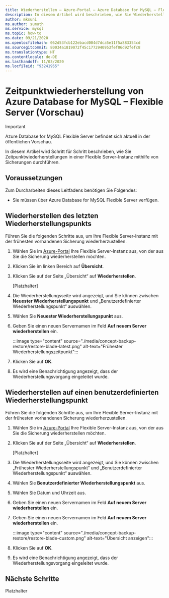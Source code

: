 ```yaml
---
title: Wiederherstellen – Azure-Portal – Azure Database for MySQL – Flexible Server
description: In diesem Artikel wird beschrieben, wie Sie Wiederherstellungsvorgänge in Azure Database for MySQL im Azure-Portal durchführen.
author: mksuni
ms.author: sumuth
ms.service: mysql
ms.topic: how-to
ms.date: 09/21/2020
ms.openlocfilehash: 062d53fcb122ebacd004d7dca5e11f5a883354cd
ms.sourcegitcommit: 80034a1819072f45c1772940953fef06d92fefc8
ms.translationtype: HT
ms.contentlocale: de-DE
ms.lasthandoff: 11/03/2020
ms.locfileid: "93241955"
---
```

# <a name="point-in-time-restore-of-a-azure-database-for-mysql---flexible-server-preview"></a>Zeitpunktwiederherstellung von Azure Database for MySQL – Flexible Server (Vorschau)


> [!IMPORTANT]
> Azure Database for MySQL Flexible Server befindet sich aktuell in der öffentlichen Vorschau.

In diesem Artikel wird Schritt für Schritt beschrieben, wie Sie Zeitpunktwiederherstellungen in einer Flexible Server-Instanz mithilfe von Sicherungen durchführen.

## <a name="prerequisites"></a>Voraussetzungen

Zum Durcharbeiten dieses Leitfadens benötigen Sie Folgendes:

-   Sie müssen über Azure Database for MySQL Flexible Server verfügen.

## <a name="restore-to-the-latest-restore-point"></a>Wiederherstellen des letzten Wiederherstellungspunkts

Führen Sie die folgenden Schritte aus, um Ihre Flexible Server-Instanz mit der frühesten vorhandenen Sicherung wiederherzustellen.

1.  Wählen Sie im [Azure-Portal](https://portal.azure.com/) Ihre Flexible Server-Instanz aus, von der aus Sie die Sicherung wiederherstellen möchten.

2.  Klicken Sie im linken Bereich auf **Übersicht**.

3.  Klicken Sie auf der Seite „Übersicht“ auf **Wiederherstellen**.

    [Platzhalter]

4.  Die Wiederherstellungsseite wird angezeigt, und Sie können zwischen **Neuester Wiederherstellungspunkt** und „Benutzerdefinierter Wiederherstellungspunkt“ auswählen.

5.  Wählen Sie **Neuester Wiederherstellungspunkt** aus.


6.  Geben Sie einen neuen Servernamen im Feld **Auf neuem Server wiederherstellen** ein.

    :::image type="content" source="./media/concept-backup-restore/restore-blade-latest.png" alt-text="Frühester Wiederherstellungszeitpunkt":::

8.  Klicken Sie auf **OK**.

9.  Es wird eine Benachrichtigung angezeigt, dass der Wiederherstellungsvorgang eingeleitet wurde.

## <a name="restoring-to-a-custom-restore-point"></a>Wiederherstellen auf einen benutzerdefinierten Wiederherstellungspunkt

Führen Sie die folgenden Schritte aus, um Ihre Flexible Server-Instanz mit der frühesten vorhandenen Sicherung wiederherzustellen.

1.  Wählen Sie im [Azure-Portal](https://portal.azure.com/) Ihre Flexible Server-Instanz aus, von der aus Sie die Sicherung wiederherstellen möchten.

2.  Klicken Sie auf der Seite „Übersicht“ auf **Wiederherstellen**.

    [Platzhalter]

3.  Die Wiederherstellungsseite wird angezeigt, und Sie können zwischen „Frühester Wiederherstellungspunkt“ und „Benutzerdefinierter Wiederherstellungspunkt“ auswählen.

4.  Wählen Sie **Benutzerdefinierter Wiederherstellungspunkt** aus.

5.  Wählen Sie Datum und Uhrzeit aus.

6.  Geben Sie einen neuen Servernamen im Feld **Auf neuem Server wiederherstellen** ein.

6.  Geben Sie einen neuen Servernamen im Feld **Auf neuem Server wiederherstellen** ein. 
   
    :::image type="content" source="./media/concept-backup-restore/restore-blade-custom.png" alt-text="Übersicht anzeigen":::
 
7.  Klicken Sie auf **OK**.

8.  Es wird eine Benachrichtigung angezeigt, dass der Wiederherstellungsvorgang eingeleitet wurde.

## <a name="next-steps"></a>Nächste Schritte

Platzhalter

